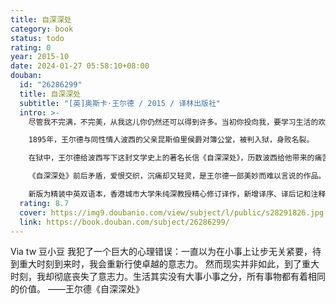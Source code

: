 ```yaml
---
title: 自深深处
category: book
status: todo
rating: 0
year: 2015-10
date: 2024-01-27 05:58:10+08:00
douban:
  id: "26286299"
  title: 自深深处
  subtitle: "[英]奥斯卡·王尔德 / 2015 / 译林出版社"
  intro: >-
    尽管我不完满，不完美，从我这儿你仍然还可以得到许多。当初你投向我，要学习生活的欢娱，艺术的欢愉。也许冥冥中安排了我来教你某种奇妙得多的东西，悲怆的意义，以及它的美好。——王尔德

    1895年，王尔德与同性情人波西的父亲昆斯伯里侯爵对簿公堂，被判入狱，身败名裂。

    在狱中，王尔德给波西写下这封文学史上的著名长信《自深深处》，历数波西给他带来的痛苦，也探讨了耶稣、爱情和文学，又似对两人的未来有所期待。

    《自深深处》前后矛盾，爱恨交织，沉痛却又轻灵，是王尔德一部美妙而难以言说的作品。

    新版为精装中英双语本，香港城市大学朱纯深教授精心修订译作，新增译序、译后记和注释。
  rating: 8.7
  cover: https://img9.doubanio.com/view/subject/l/public/s28291826.jpg
  link: https://book.douban.com/subject/26286299/
---
```


Via tw 豆小豆 我犯了一个巨大的心理错误：一直以为在小事上让步无关紧要，待到重大时刻到来时，我会重新行使卓越的意志力。
然而现实并非如此，到了重大时刻，我却彻底丧失了意志力。生活其实没有大事小事之分，所有事物都有着相同的价值。 
——王尔德《自深深处》
